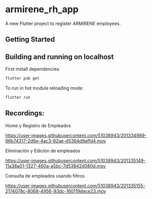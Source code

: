 # armirene_rh_app

A new Flutter project to register ARMIRENE employees.

## Getting Started

## Building and running on localhost

First install dependencies:

```sh
flutter pub get
```

To run in hot module reloading mode:

```sh
flutter run
```

## Recordings:

Home y Registro de Empleados

https://user-images.githubusercontent.com/51038943/201334989-66b74317-2d6e-4ac3-82ae-d5364d9affd4.mov

Eliminación y Edición de empleados

https://user-images.githubusercontent.com/51038943/201335149-11a38a01-1327-460a-a5bc-7d53842d080d.mov

Consulta de empleados usando filtros

https://user-images.githubusercontent.com/51038943/201335155-2174078c-8068-4956-93dc-160119dece23.mov

